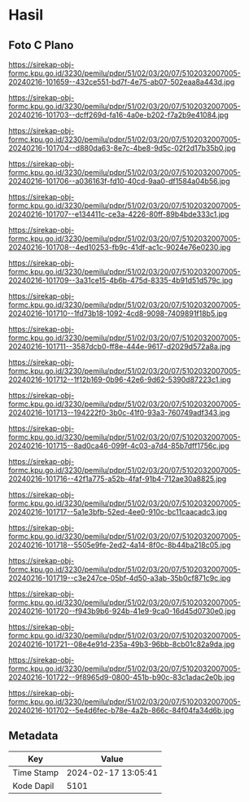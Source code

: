 # Hasil

## Foto C Plano

https://sirekap-obj-formc.kpu.go.id/3230/pemilu/pdpr/51/02/03/20/07/5102032007005-20240216-101659--432ce551-bd7f-4e75-ab07-502eaa8a443d.jpg

https://sirekap-obj-formc.kpu.go.id/3230/pemilu/pdpr/51/02/03/20/07/5102032007005-20240216-101703--dcff269d-fa16-4a0e-b202-f7a2b9e41084.jpg

https://sirekap-obj-formc.kpu.go.id/3230/pemilu/pdpr/51/02/03/20/07/5102032007005-20240216-101704--d880da63-8e7c-4be8-9d5c-02f2d17b35b0.jpg

https://sirekap-obj-formc.kpu.go.id/3230/pemilu/pdpr/51/02/03/20/07/5102032007005-20240216-101706--a036163f-fd10-40cd-9aa0-df1584a04b56.jpg

https://sirekap-obj-formc.kpu.go.id/3230/pemilu/pdpr/51/02/03/20/07/5102032007005-20240216-101707--e134411c-ce3a-4226-80ff-89b4bde333c1.jpg

https://sirekap-obj-formc.kpu.go.id/3230/pemilu/pdpr/51/02/03/20/07/5102032007005-20240216-101708--4ed10253-fb9c-41df-ac1c-9024e76e0230.jpg

https://sirekap-obj-formc.kpu.go.id/3230/pemilu/pdpr/51/02/03/20/07/5102032007005-20240216-101709--3a31ce15-4b6b-475d-8335-4b91d51d579c.jpg

https://sirekap-obj-formc.kpu.go.id/3230/pemilu/pdpr/51/02/03/20/07/5102032007005-20240216-101710--1fd73b18-1092-4cd8-9098-7409891f18b5.jpg

https://sirekap-obj-formc.kpu.go.id/3230/pemilu/pdpr/51/02/03/20/07/5102032007005-20240216-101711--3587dcb0-ff8e-444e-9617-d2029d572a8a.jpg

https://sirekap-obj-formc.kpu.go.id/3230/pemilu/pdpr/51/02/03/20/07/5102032007005-20240216-101712--1f12b169-0b96-42e6-9d62-5390d87223c1.jpg

https://sirekap-obj-formc.kpu.go.id/3230/pemilu/pdpr/51/02/03/20/07/5102032007005-20240216-101713--194222f0-3b0c-41f0-93a3-760749adf343.jpg

https://sirekap-obj-formc.kpu.go.id/3230/pemilu/pdpr/51/02/03/20/07/5102032007005-20240216-101715--8ad0ca46-099f-4c03-a7d4-85b7dff1756c.jpg

https://sirekap-obj-formc.kpu.go.id/3230/pemilu/pdpr/51/02/03/20/07/5102032007005-20240216-101716--42f1a775-a52b-4faf-91b4-712ae30a8825.jpg

https://sirekap-obj-formc.kpu.go.id/3230/pemilu/pdpr/51/02/03/20/07/5102032007005-20240216-101717--5a1e3bfb-52ed-4ee0-910c-bc11caacadc3.jpg

https://sirekap-obj-formc.kpu.go.id/3230/pemilu/pdpr/51/02/03/20/07/5102032007005-20240216-101718--5505e9fe-2ed2-4a14-8f0c-8b44ba218c05.jpg

https://sirekap-obj-formc.kpu.go.id/3230/pemilu/pdpr/51/02/03/20/07/5102032007005-20240216-101719--c3e247ce-05bf-4d50-a3ab-35b0cf871c9c.jpg

https://sirekap-obj-formc.kpu.go.id/3230/pemilu/pdpr/51/02/03/20/07/5102032007005-20240216-101720--f943b9b6-924b-41e9-9ca0-16d45d0730e0.jpg

https://sirekap-obj-formc.kpu.go.id/3230/pemilu/pdpr/51/02/03/20/07/5102032007005-20240216-101721--08e4e91d-235a-49b3-96bb-8cb01c82a9da.jpg

https://sirekap-obj-formc.kpu.go.id/3230/pemilu/pdpr/51/02/03/20/07/5102032007005-20240216-101722--9f8965d9-0800-451b-b90c-83c1adac2e0b.jpg

https://sirekap-obj-formc.kpu.go.id/3230/pemilu/pdpr/51/02/03/20/07/5102032007005-20240216-101702--5e4d6fec-b78e-4a2b-866c-84f04fa34d6b.jpg


## Metadata

| Key        | Value               |
| ---------- | ------------------- |
| Time Stamp | 2024-02-17 13:05:41 |
| Kode Dapil | 5101                |



